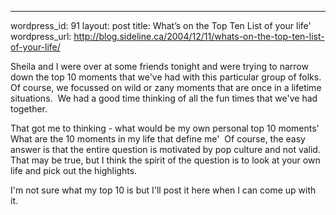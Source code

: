 --- 
wordpress_id: 91
layout: post
title: What&#8217;s on the Top Ten List of your life'
wordpress_url: http://blog.sideline.ca/2004/12/11/whats-on-the-top-ten-list-of-your-life/

<p>Sheila and I were over at some friends tonight and were trying to narrow down the top 10 moments that we've had with this particular group of folks.  Of course, we focussed on wild or zany moments that are once in a lifetime situations.  We had a good time thinking of all the fun times that we've had together.</p><p>That got me to thinking - what would be my own personal top 10 moments'  What are the 10 moments in my life that define me'  Of course, the easy answer is that the entire question is motivated by pop culture and not valid.  That may be true, but I think the spirit of the question is to look at your own life and pick out the highlights.</p><p>I'm not sure what my top 10 is but I'll post it here when I can come up with it.</p>
